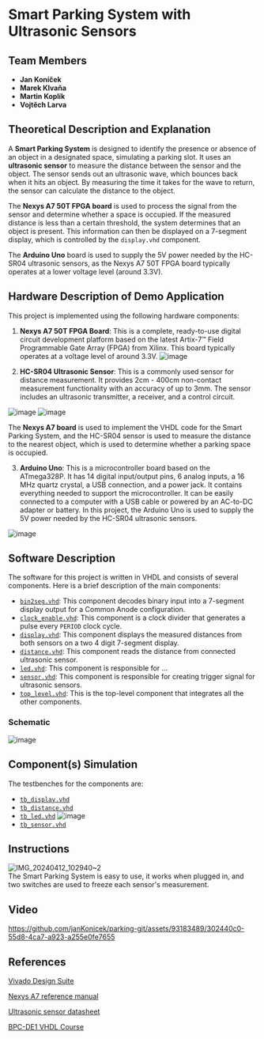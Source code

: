 # Smart Parking System with Ultrasonic Sensors

## Team Members
- **Jan Koníček**
- **Marek Klvaňa**
- **Martin Koplík**
- **Vojtěch Larva**

## Theoretical Description and Explanation
A **Smart Parking System** is designed to identify the presence or absence of an object in a designated space, simulating a parking slot. It uses an **ultrasonic sensor** to measure the distance between the sensor and the object. The sensor sends out an ultrasonic wave, which bounces back when it hits an object. By measuring the time it takes for the wave to return, the sensor can calculate the distance to the object.

The **Nexys A7 50T FPGA board** is used to process the signal from the sensor and determine whether a space is occupied. If the measured distance is less than a certain threshold, the system determines that an object is present. This information can then be displayed on a 7-segment display, which is controlled by the `display.vhd` component.

The **Arduino Uno** board is used to supply the 5V power needed by the HC-SR04 ultrasonic sensors, as the Nexys A7 50T FPGA board typically operates at a lower voltage level (around 3.3V).

## Hardware Description of Demo Application

This project is implemented using the following hardware components:

1. **Nexys A7 50T FPGA Board**: This is a complete, ready-to-use digital circuit development platform based on the latest Artix-7™ Field Programmable Gate Array (FPGA) from Xilinx. This board typically operates at a voltage level of around 3.3V.
![image](https://github.com/janKonicek/parking-git/assets/93183489/cbf24484-7c8d-4d5f-881c-a81818e93501)

2. **HC-SR04 Ultrasonic Sensor**: This is a commonly used sensor for distance measurement. It provides 2cm - 400cm non-contact measurement functionality with an accuracy of up to 3mm. The sensor includes an ultrasonic transmitter, a receiver, and a control circuit.

![image](https://github.com/janKonicek/parking-git/assets/93183489/2e5aff0d-3f97-40c2-8d31-db44c93f5ace)
![image](https://github.com/janKonicek/parking-git/assets/93183489/474df8db-e183-4e10-91af-cf07379e7d18)

The **Nexys A7 board** is used to implement the VHDL code for the Smart Parking System, and the HC-SR04 sensor is used to measure the distance to the nearest object, which is used to determine whether a parking space is occupied.

3. **Arduino Uno**: This is a microcontroller board based on the ATmega328P. It has 14 digital input/output pins, 6 analog inputs, a 16 MHz quartz crystal, a USB connection, and a power jack. It contains everything needed to support the microcontroller. It can be easily connected to a computer with a USB cable or powered by an AC-to-DC adapter or battery. In this project, the Arduino Uno is used to supply the 5V power needed by the HC-SR04 ultrasonic sensors.

![image](https://github.com/janKonicek/parking-git/assets/93183489/d88f189f-c7eb-49b9-8463-163a6273231d)


## Software Description
The software for this project is written in VHDL and consists of several components. Here is a brief description of the main components:

- [`bin2seg.vhd`](./design/bin2seg.vhd): This component decodes binary input into a 7-segment display output for a Common Anode configuration.
- [`clock_enable.vhd`](./design/clock_enable.vhd): This component is a clock divider that generates a pulse every `PERIOD` clock cycle.
- [`display.vhd`](./design/display.vhd): This component displays the measured distances from both sensors on a two 4 digit 7-segment display.
- [`distance.vhd`](./design/distance.vhd): This component reads the distance from connected ultrasonic sensor.
- [`led.vhd`](./design/led.vhd): This component is responsible for ...
- [`sensor.vhd`](./design/sensor.vhd): This component is responsible for creating trigger signal for ultrasonic sensors.
- [`top_level.vhd`](./design/top_level.vhd): This is the top-level component that integrates all the other components.

### Schematic
![image](https://github.com/janKonicek/parking-git/assets/47054496/dc1b9d4b-f064-4244-9e75-ac0f7db58fcc)

## Component(s) Simulation
The testbenches for the components are:
- [`tb_display.vhd`](./simulation/tb_display.vhd)
- [`tb_distance.vhd`](./simulation/tb_distance.vhd)
- [`tb_led.vhd`](./simulation/tb_led.vhd)
  ![image](https://github.com/janKonicek/parking-git/assets/166374341/7f26d461-a659-42e7-9f06-5abc31373673)
- [`tb_sensor.vhd`](./simulation/tb_sensor.vhd)

## Instructions
![IMG_20240412_102940~2](https://github.com/janKonicek/parking-git/assets/93183489/9468692e-0fee-4770-8775-8740f2afcc37)  
The Smart Parking System is easy to use, it works when plugged in, and two switches are used to freeze each sensor's measurement. 

## Video
https://github.com/janKonicek/parking-git/assets/93183489/302440c0-55d8-4ca7-a923-a255e0fe7655

## References
[Vivado Design Suite](https://www.xilinx.com/products/design-tools/vivado.html)  

[Nexys A7 reference manual](https://digilent.com/reference/programmable-logic/nexys-a7/reference-manual)  

[Ultrasonic sensor datasheet](https://dratek.cz/docs/produkty/0/773/eses1500636000.pdf)

[BPC-DE1 VHDL Course](https://github.com/tomas-fryza/vhdl-course/)
